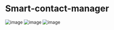 # Smart-contact-manager
![image](https://user-images.githubusercontent.com/56573972/195781083-5928b3fa-c775-4ffc-bc83-fc06070916fc.png)
![image](https://user-images.githubusercontent.com/56573972/195781322-451d4347-10a6-4253-be0c-75b81ce6bcd5.png)
![image](https://user-images.githubusercontent.com/56573972/195781377-23de176b-704d-425f-9f80-b92d67331a57.png)
